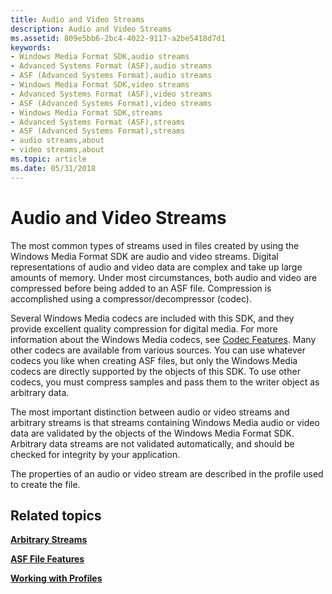 ```yaml
---
title: Audio and Video Streams
description: Audio and Video Streams
ms.assetid: 809e5bb6-2bc4-4022-9117-a2be5418d7d1
keywords:
- Windows Media Format SDK,audio streams
- Advanced Systems Format (ASF),audio streams
- ASF (Advanced Systems Format),audio streams
- Windows Media Format SDK,video streams
- Advanced Systems Format (ASF),video streams
- ASF (Advanced Systems Format),video streams
- Windows Media Format SDK,streams
- Advanced Systems Format (ASF),streams
- ASF (Advanced Systems Format),streams
- audio streams,about
- video streams,about
ms.topic: article
ms.date: 05/31/2018
---
```


# Audio and Video Streams

The most common types of streams used in files created by using the Windows Media Format SDK are audio and video streams. Digital representations of audio and video data are complex and take up large amounts of memory. Under most circumstances, both audio and video are compressed before being added to an ASF file. Compression is accomplished using a compressor/decompressor (codec).

Several Windows Media codecs are included with this SDK, and they provide excellent quality compression for digital media. For more information about the Windows Media codecs, see [Codec Features](codec-features.md). Many other codecs are available from various sources. You can use whatever codecs you like when creating ASF files, but only the Windows Media codecs are directly supported by the objects of this SDK. To use other codecs, you must compress samples and pass them to the writer object as arbitrary data.

The most important distinction between audio or video streams and arbitrary streams is that streams containing Windows Media audio or video data are validated by the objects of the Windows Media Format SDK. Arbitrary data streams are not validated automatically, and should be checked for integrity by your application.

The properties of an audio or video stream are described in the profile used to create the file.

## Related topics

<dl> <dt>

[**Arbitrary Streams**](arbitrary-streams.md)
</dt> <dt>

[**ASF File Features**](asf-file-features.md)
</dt> <dt>

[**Working with Profiles**](working-with-profiles.md)
</dt> </dl>

 

 




